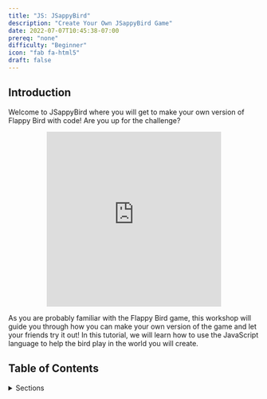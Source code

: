 ```yaml
---
title: "JS: JSappyBird"
description: "Create Your Own JSappyBird Game"
date: 2022-07-07T10:45:38-07:00
prereq: "none"
difficulty: "Beginner"
icon: "fab fa-html5"
draft: false
---
```


## Introduction

Welcome to JSappyBird where you will get to make your own version of Flappy Bird with code! Are you up for the challenge?

<p style="text-align: center;"><iframe src="https://giphy.com/embed/euuaA2cwLEUuI" width="350" height="350" frameBorder="0" class="giphy-embed"></iframe>

As you are probably familiar with the Flappy Bird game, this workshop will guide you through how you can make your own version of the game and let your friends try it out! In this tutorial, we will learn how to use the JavaScript language to help the bird play in the world you will create.

## Table of Contents

<details>
<summary>Sections</summary>
{{% children %}}
</details>
